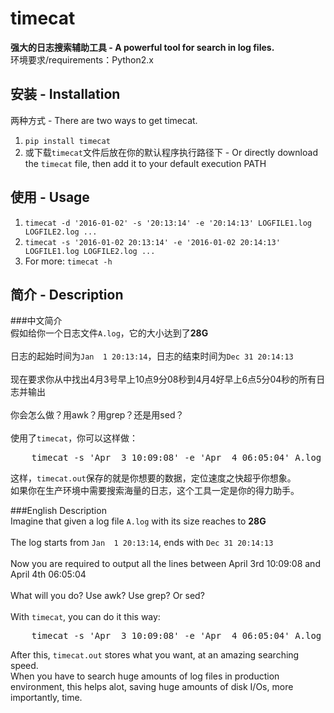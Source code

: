 # timecat
<b>强大的日志搜索辅助工具 - A powerful tool for search in log files.</b>    
环境要求/requirements：Python2.x    

## 安装 - Installation    
两种方式 - There are two ways to get timecat.    
1. `pip install timecat`    
2. 或下载`timecat`文件后放在你的默认程序执行路径下 - Or directly download the `timecat` file, then add it to your default execution PATH    

## 使用 - Usage    
1. `timecat -d '2016-01-02' -s '20:13:14' -e '20:14:13' LOGFILE1.log LOGFILE2.log ...`    
2. `timecat -s '2016-01-02 20:13:14' -e '2016-01-02 20:14:13' LOGFILE1.log LOGFILE2.log ...`    
3. For more: `timecat -h`    

## 简介 - Description
###中文简介    
假如给你一个日志文件`A.log`，它的大小达到了<b>28G</b><br />    
日志的起始时间为`Jan  1 20:13:14`，日志的结束时间为`Dec 31 20:14:13`<br />    
现在要求你从中找出4月3号早上10点9分08秒到4月4好早上6点5分04秒的所有日志并输出<br />    
你会怎么做？用awk？用grep？还是用sed？<br />    
使用了`timecat`，你可以这样做：    
<pre>    timecat -s 'Apr  3 10:09:08' -e 'Apr  4 06:05:04' A.log > timecat.out</pre>      
这样，`timecat.out`保存的就是你想要的数据，定位速度之快超乎你想象。    
如果你在生产环境中需要搜索海量的日志，这个工具一定是你的得力助手。

###English Description    
Imagine that given a log file `A.log` with its size reaches to <b>28G</b><br />    
The log starts from `Jan  1 20:13:14`, ends with `Dec 31 20:14:13`<br />    
Now you are required to output all the lines between April 3rd 10:09:08 and April 4th 06:05:04<br />    
What will you do? Use awk? Use grep? Or sed?<br />    
With `timecat`, you can do it this way:
<pre>    timecat -s 'Apr  3 10:09:08' -e 'Apr  4 06:05:04' A.log > timecat.out</pre>    
After this, `timecat.out` stores what you want, at an amazing searching speed.      
When you have to search huge amounts of log files in production environment, this helps alot, saving huge amounts of disk I/Os, more importantly, time.    
